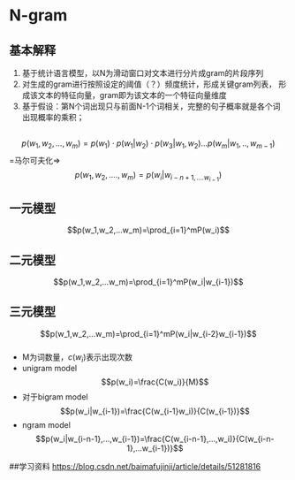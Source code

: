 # N-gram
## 基本解释
1. 基于统计语言模型，以N为滑动窗口对文本进行分片成gram的片段序列
2. 对生成的gram进行按照设定的阈值（？）频度统计，形成关键gram列表，
 形成该文本的特征向量，gram即为该文本的一个特征向量维度
3. 基于假设：第N个词出现只与前面N-1个词相关，完整的句子概率就是各个词
   出现概率的乘积；
##
$$p(w_1,w_2,...,w_m)=p(w_1)\cdot p(w_1|w_2) \cdot p(w_3|w_1,w_2)...p(w_m|w_1,..,w_{m-1})$$
=马尔可夫化=>
$$p(w_1,w_2,....,w_m)=p(w_i|w_{i-n+1,....w_{i-1}})$$
## 一元模型
$$p(w_1,w_2,...w_m)=\prod_{i=1}^mP(w_i)$$
## 二元模型
$$p(w_1,w_2,...w_m)=\prod_{i=1}^mP(w_i|w_{i-1})$$
## 三元模型
$$p(w_1,w_2,...w_m)=\prod_{i=1}^mP(w_i|w_{i-2}w_{i-1})$$
### 
* M为词数量，$c(w_i)$表示出现次数
* unigram model
$$p(w_i)=\frac{C(w_i)}{M}$$
* 对于bigram model
$$p(w_i|w_{i-1})=\frac{C(w_{i-1}w_i)}{C(w_{i-1})}$$
* ngram model
$$p(w_i|w_{i-n-1},...,w_{i-1})=\frac{C(w_{i-n-1},...,w_i)}{C(w_{i-n-1},...w_{i-1})}$$

##学习资料
https://blog.csdn.net/baimafujinji/article/details/51281816
